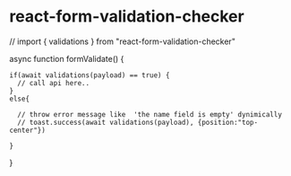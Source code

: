 # react-form-validation-checker

  // import { validations } from "react-form-validation-checker"


  async function formValidate() {

    if(await validations(payload) == true) {
      // call api here..
    }
    else{

      // throw error message like  'the name field is empty' dynimically 
      // toast.success(await validations(payload), {position:"top-center"})

    }
    
  }